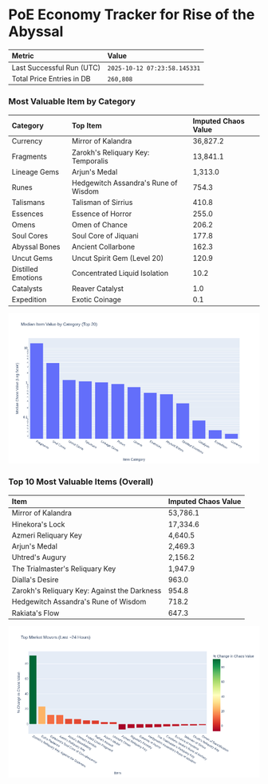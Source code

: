 # PoE Economy Tracker for Rise of the Abyssal

<!-- START_MAINTENANCE -->
| Metric | Value |
|:---|:---|
| Last Successful Run (UTC) | `2025-10-12 07:23:58.145331` |
| Total Price Entries in DB | `260,808` |

<!-- END_MAINTENANCE -->

<!-- START_DATAFRAME_DEBUG -->
<!-- END_DATAFRAME_DEBUG -->

<!-- START_CATEGORY_ANALYSIS -->
### Most Valuable Item by Category
| Category | Top Item | Imputed Chaos Value |
| :--- | :--- | :--- |
| Currency | Mirror of Kalandra | 36,827.2 |
| Fragments | Zarokh's Reliquary Key: Temporalis | 13,841.1 |
| Lineage Gems | Arjun's Medal | 1,313.0 |
| Runes | Hedgewitch Assandra's Rune of Wisdom | 754.3 |
| Talismans | Talisman of Sirrius | 410.8 |
| Essences | Essence of Horror | 255.0 |
| Omens | Omen of Chance | 206.2 |
| Soul Cores | Soul Core of Jiquani | 177.8 |
| Abyssal Bones | Ancient Collarbone | 162.3 |
| Uncut Gems | Uncut Spirit Gem (Level 20) | 120.9 |
| Distilled Emotions | Concentrated Liquid Isolation | 10.2 |
| Catalysts | Reaver Catalyst | 1.0 |
| Expedition | Exotic Coinage | 0.1 |


![Category Analysis Chart](charts/category_analysis.png)
<!-- END_ANALYSIS -->

<!-- START_ANALYSIS -->
### Top 10 Most Valuable Items (Overall)
| Item | Imputed Chaos Value |
| :--- | :--- |
| Mirror of Kalandra | 53,786.1 |
| Hinekora's Lock | 17,334.6 |
| Azmeri Reliquary Key | 4,640.5 |
| Arjun's Medal | 2,469.3 |
| Uhtred's Augury | 2,156.2 |
| The Trialmaster's Reliquary Key | 1,947.9 |
| Dialla's Desire | 963.0 |
| Zarokh's Reliquary Key: Against the Darkness | 954.8 |
| Hedgewitch Assandra's Rune of Wisdom | 718.2 |
| Rakiata's Flow | 647.3 |


![Market Movers Chart](charts/market_movers.png)
<!-- END_ANALYSIS -->
